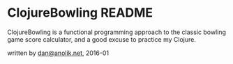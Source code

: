 # ClojureBowling README #

ClojureBowling is a functional programming approach to the classic bowling game score calculator, 
and a good excuse to practice my Clojure. 

written by dan@anolik.net, 2016-01
